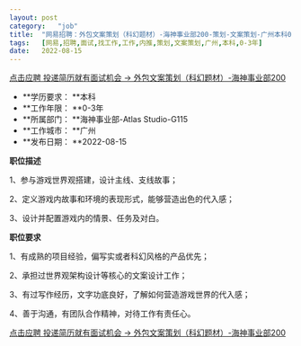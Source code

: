 ```yaml
---
layout:	post
category:	"job"
title:	"网易招聘：外包文案策划（科幻题材）-海神事业部200-策划-文案策划-广州本科0-3年"
tags:	[网易,招聘,面试,找工作,工作,内推,策划,文案策划,广州,本科,0-3年]
date:	2022-08-15
---
```


[点击应聘 投递简历就有面试机会 ->  外包文案策划（科幻题材）-海神事业部200](http://mobile.bole.netease.com/bole/boleDetail?id=37910&employeeId=346f03c3cda5f04c&key=all)



- **学历要求： **本科
- **工作年限： **0-3年
- **所属部门： **海神事业部-Atlas Studio-G115
- **工作城市： **广州
- **发布日期： **2022-08-15



**职位描述**

1、参与游戏世界观搭建，设计主线、支线故事；

2、定义游戏内故事和环境的表现形式，能够营造出色的代入感；

3、设计并配置游戏内的情景、任务及对白。





**职位要求**

1、有成熟的项目经验，偏写实或者科幻风格的产品优先；

2、承担过世界观架构设计等核心的文案设计工作；

3、有过写作经历，文字功底良好，了解如何营造游戏世界的代入感；

4、善于沟通，有团队合作精神，对待工作有责任心。



[点击应聘 投递简历就有面试机会 ->  外包文案策划（科幻题材）-海神事业部200](http://mobile.bole.netease.com/bole/boleDetail?id=37910&employeeId=346f03c3cda5f04c&key=all)